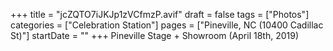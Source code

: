 +++
title = "jcZQTO7iJKJp1zVCfmzP.avif"
draft = false
tags = ["Photos"]
categories = ["Celebration Station"]
pages = ["Pineville, NC (10400 Cadillac St)"]
startDate = ""
+++
Pineville Stage + Showroom (April 18th, 2019)
